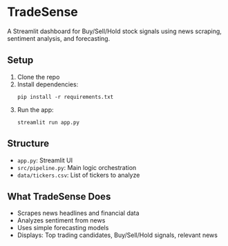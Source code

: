 # TradeSense

A Streamlit dashboard for Buy/Sell/Hold stock signals using news scraping, sentiment analysis, and forecasting.

## Setup

1. Clone the repo
2. Install dependencies:
   ```
   pip install -r requirements.txt
   ```
3. Run the app:
   ```
   streamlit run app.py
   ```

## Structure

- `app.py`: Streamlit UI
- `src/pipeline.py`: Main logic orchestration
- `data/tickers.csv`: List of tickers to analyze

## What TradeSense Does

- Scrapes news headlines and financial data
- Analyzes sentiment from news
- Uses simple forecasting models
- Displays: Top trading candidates, Buy/Sell/Hold signals, relevant news
